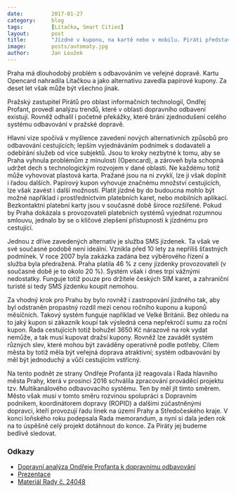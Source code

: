 ```yaml
---
date:         2017-01-27
category:     blog
tags:         [Lítačka, Smart Cities]
layout:       post
title:        "Jízdné v kuponu, na kartě nebo v mobilu. Piráti představují vizi odbavování v pražské dopravě." 
image:        posts/automaty.jpg
author:       Jan Loužek
---
```


Praha má dlouhodobý problém s odbavováním ve veřejné dopravě. Kartu Opencard nahradila Lítačkou a jako alternativu zavedla papírové kupony. Za deset let však může být všechno jinak.

Pražský zastupitel Pirátů pro oblast informačních technologií, Ondřej Profant, provedl analýzu trendů, které v oblasti dopravního odbavení existují. Rovněž odhalil i početné překážky, které brání zjednodušení celého systému odbavování v pražské dopravě.

Hlavní vize spočívá v myšlence zavedení nových alternativních způsobů pro odbavování cestujících; lepším vyjednáváním podnímek s dodavateli a odebírání služeb od více subjektů. Jsou to kroky nezbytné k tomu, aby se Praha vyhnula problémům z minulosti (Opencard), a zároveň byla schopná udržet dech s technologickým rozvojem v dané oblasti. Ne každému totiž může vyhovovat plastová karta. Pražané jsou na ni zvyklí, lze ji však doplnit i řadou dalších. Papírový kupon vyhovuje značnému množství cestujících, lze však zavést i další možnosti. Platit jízdné by do budoucna mohlo být možné například i prostřednictvím platebních karet, nebo mobilních aplikací. Bezkontaktní platební karty jsou v současné době široce rozšířené. Pokud by Praha dokázala s provozovateli platebních systémů vyjednat rozumnou smlouvu, jednalo by se o klíčové zlepšení přístupnosti k jízdnému pro cestující. 

Jednou z dříve zavedených alternativ je služba SMS jízdenek. Ta však ve své současné podobě není ideální. Vznikla před 10 lety za nepříliš šťastných podmínek. V roce 2007 byla zakázka zadána bez výběrového řízení a služba byla předražená. Praha platila 46 % z ceny jízdenky provozovateli (v současné době je to okolo 20 %). Systém však i dnes trpí vážnými nedostatky. Funguje totiž pouze pro držitele českých SIM karet, a zahraniční turisté si tedy SMS jízdenku koupit nemohou. 

Za vhodný krok pro Prahu by bylo rovněž i zastropování jízdného tak, aby byl odstraněn propastný rozdíl mezi cenou ročního kuponu a kuponů měsíčních. Takový systém funguje například ve Velké Británii. Bez ohledu na to jaký kupon si zákazník koupí tak výsledná cena nepřekročí sumu za roční kupon. Řada cestujících totiž bohužel 3650 Kč nárazově na rok vydat nemůže, a tak musí kupovat dražsí kupony. Rovněž lze zavádět systém různých slev, které mohou být zaváděny operativně podle potřeby. Cílem města by totiž měla být veřejná doprava atraktivní; systém odbavování by měl být jednoduchý a vůči cestujícím vstřícný.

Na tento podnět ze strany Ondřeje Profanta již reagovala i Rada hlavního města Prahy, která v prosinci 2016 schválila zpracování prováděcí projektu tzv. Multikanálového odbavovacího systému. Ten by měl jít tímto směrem. Město však musí v tomto směru rozvinou spolupráci s Dopravním podnikem, koordinátorem dopravy (ROPID) a dalšími zúčastněnými dopravci, kteří provozují řadu linek na území Prahy a Středočeského kraje. V konci loňského roku podepsala Rada memorandum, a nyní si dala jeden rok na to úspěšně celý projekt dotáhnout do konce. Za Piráty jej budeme bedlivě sledovat. 

### Odkazy

* [Dopravní analýza Ondřeje Profanta k dopravnímu odbavování](https://github.com/pirati-cz/KlubPraha/blob/master/materialy/dopravni-odbaveni/dopravni-odbaveni.pdf)
* [Prezentace](https://github.com/pirati-cz/KlubPraha/blob/master/materialy/dopravni-odbaveni/prezentace.pdf)
* [Materiál Rady č. 24048](https://github.com/pirati-cz/KlubPraha/blob/master/materialy/dopravni-odbaveni/R-24048-doprava.pdf)
